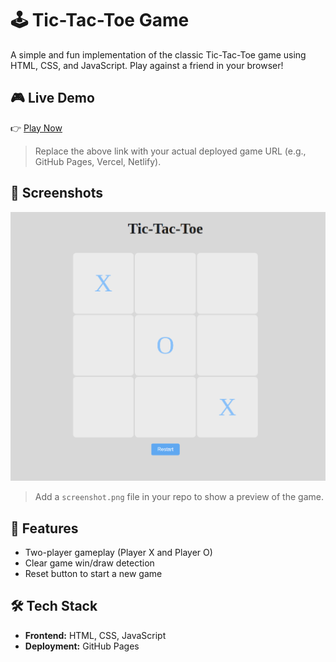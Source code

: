 # 🕹️ Tic-Tac-Toe Game

A simple and fun implementation of the classic Tic-Tac-Toe game using HTML, CSS, and JavaScript. Play against a friend in your browser!

## 🎮 Live Demo

👉 [Play Now](https://thejas2246.github.io/Tic-Tac-Toe-js/)

> Replace the above link with your actual deployed game URL (e.g., GitHub Pages, Vercel, Netlify).

## 📸 Screenshots

![Game Screenshot](tictactoe.png)

> Add a `screenshot.png` file in your repo to show a preview of the game.

## 🚀 Features

- Two-player gameplay (Player X and Player O)
- Clear game win/draw detection
- Reset button to start a new game

## 🛠️ Tech Stack

- **Frontend:** HTML, CSS, JavaScript
- **Deployment:** GitHub Pages
